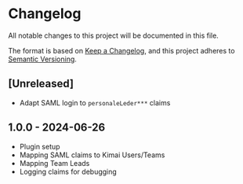 # Changelog

All notable changes to this project will be documented in this file.

The format is based on [Keep a Changelog](https://keepachangelog.com/en/1.1.0/),
and this project adheres to [Semantic Versioning](https://semver.org/spec/v2.0.0.html).

## [Unreleased]

- Adapt SAML login to `personaleLeder***` claims

## 1.0.0 - 2024-06-26

- Plugin setup
- Mapping SAML claims to Kimai Users/Teams
- Mapping Team Leads
- Logging claims for debugging
